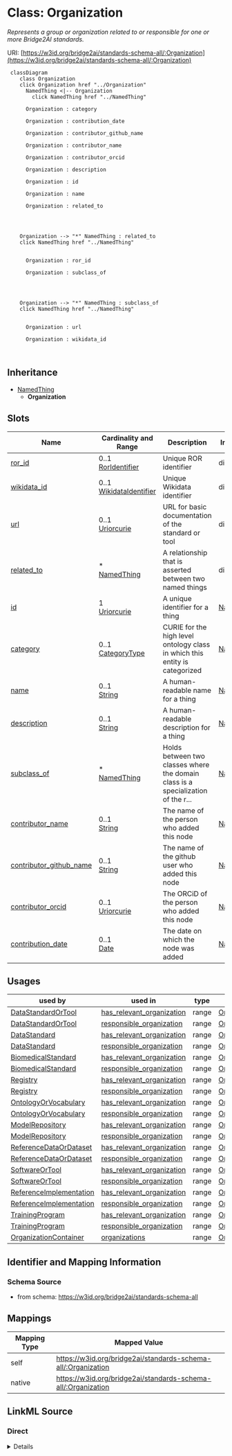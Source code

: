 

# Class: Organization


_Represents a group or organization related to or responsible for one or more Bridge2AI standards._





URI: [https://w3id.org/bridge2ai/standards-schema-all/:Organization](https://w3id.org/bridge2ai/standards-schema-all/:Organization)






```mermaid
 classDiagram
    class Organization
    click Organization href "../Organization"
      NamedThing <|-- Organization
        click NamedThing href "../NamedThing"
      
      Organization : category
        
      Organization : contribution_date
        
      Organization : contributor_github_name
        
      Organization : contributor_name
        
      Organization : contributor_orcid
        
      Organization : description
        
      Organization : id
        
      Organization : name
        
      Organization : related_to
        
          
    
    
    Organization --> "*" NamedThing : related_to
    click NamedThing href "../NamedThing"

        
      Organization : ror_id
        
      Organization : subclass_of
        
          
    
    
    Organization --> "*" NamedThing : subclass_of
    click NamedThing href "../NamedThing"

        
      Organization : url
        
      Organization : wikidata_id
        
      
```





## Inheritance
* [NamedThing](NamedThing.md)
    * **Organization**



## Slots

| Name | Cardinality and Range | Description | Inheritance |
| ---  | --- | --- | --- |
| [ror_id](ror_id.md) | 0..1 <br/> [RorIdentifier](RorIdentifier.md) | Unique ROR identifier | direct |
| [wikidata_id](wikidata_id.md) | 0..1 <br/> [WikidataIdentifier](WikidataIdentifier.md) | Unique Wikidata identifier | direct |
| [url](url.md) | 0..1 <br/> [Uriorcurie](Uriorcurie.md) | URL for basic documentation of the standard or tool | direct |
| [related_to](related_to.md) | * <br/> [NamedThing](NamedThing.md) | A relationship that is asserted between two named things | direct |
| [id](id.md) | 1 <br/> [Uriorcurie](Uriorcurie.md) | A unique identifier for a thing | [NamedThing](NamedThing.md) |
| [category](category.md) | 0..1 <br/> [CategoryType](CategoryType.md) | CURIE for the high level ontology class in which this entity is categorized | [NamedThing](NamedThing.md) |
| [name](name.md) | 0..1 <br/> [String](String.md) | A human-readable name for a thing | [NamedThing](NamedThing.md) |
| [description](description.md) | 0..1 <br/> [String](String.md) | A human-readable description for a thing | [NamedThing](NamedThing.md) |
| [subclass_of](subclass_of.md) | * <br/> [NamedThing](NamedThing.md) | Holds between two classes where the domain class is a specialization of the r... | [NamedThing](NamedThing.md) |
| [contributor_name](contributor_name.md) | 0..1 <br/> [String](String.md) | The name of the person who added this node | [NamedThing](NamedThing.md) |
| [contributor_github_name](contributor_github_name.md) | 0..1 <br/> [String](String.md) | The name of the github user who added this node | [NamedThing](NamedThing.md) |
| [contributor_orcid](contributor_orcid.md) | 0..1 <br/> [Uriorcurie](Uriorcurie.md) | The ORCiD of the person who added this node | [NamedThing](NamedThing.md) |
| [contribution_date](contribution_date.md) | 0..1 <br/> [Date](Date.md) | The date on which the node was added | [NamedThing](NamedThing.md) |





## Usages

| used by | used in | type | used |
| ---  | --- | --- | --- |
| [DataStandardOrTool](DataStandardOrTool.md) | [has_relevant_organization](has_relevant_organization.md) | range | [Organization](Organization.md) |
| [DataStandardOrTool](DataStandardOrTool.md) | [responsible_organization](responsible_organization.md) | range | [Organization](Organization.md) |
| [DataStandard](DataStandard.md) | [has_relevant_organization](has_relevant_organization.md) | range | [Organization](Organization.md) |
| [DataStandard](DataStandard.md) | [responsible_organization](responsible_organization.md) | range | [Organization](Organization.md) |
| [BiomedicalStandard](BiomedicalStandard.md) | [has_relevant_organization](has_relevant_organization.md) | range | [Organization](Organization.md) |
| [BiomedicalStandard](BiomedicalStandard.md) | [responsible_organization](responsible_organization.md) | range | [Organization](Organization.md) |
| [Registry](Registry.md) | [has_relevant_organization](has_relevant_organization.md) | range | [Organization](Organization.md) |
| [Registry](Registry.md) | [responsible_organization](responsible_organization.md) | range | [Organization](Organization.md) |
| [OntologyOrVocabulary](OntologyOrVocabulary.md) | [has_relevant_organization](has_relevant_organization.md) | range | [Organization](Organization.md) |
| [OntologyOrVocabulary](OntologyOrVocabulary.md) | [responsible_organization](responsible_organization.md) | range | [Organization](Organization.md) |
| [ModelRepository](ModelRepository.md) | [has_relevant_organization](has_relevant_organization.md) | range | [Organization](Organization.md) |
| [ModelRepository](ModelRepository.md) | [responsible_organization](responsible_organization.md) | range | [Organization](Organization.md) |
| [ReferenceDataOrDataset](ReferenceDataOrDataset.md) | [has_relevant_organization](has_relevant_organization.md) | range | [Organization](Organization.md) |
| [ReferenceDataOrDataset](ReferenceDataOrDataset.md) | [responsible_organization](responsible_organization.md) | range | [Organization](Organization.md) |
| [SoftwareOrTool](SoftwareOrTool.md) | [has_relevant_organization](has_relevant_organization.md) | range | [Organization](Organization.md) |
| [SoftwareOrTool](SoftwareOrTool.md) | [responsible_organization](responsible_organization.md) | range | [Organization](Organization.md) |
| [ReferenceImplementation](ReferenceImplementation.md) | [has_relevant_organization](has_relevant_organization.md) | range | [Organization](Organization.md) |
| [ReferenceImplementation](ReferenceImplementation.md) | [responsible_organization](responsible_organization.md) | range | [Organization](Organization.md) |
| [TrainingProgram](TrainingProgram.md) | [has_relevant_organization](has_relevant_organization.md) | range | [Organization](Organization.md) |
| [TrainingProgram](TrainingProgram.md) | [responsible_organization](responsible_organization.md) | range | [Organization](Organization.md) |
| [OrganizationContainer](OrganizationContainer.md) | [organizations](organizations.md) | range | [Organization](Organization.md) |






## Identifier and Mapping Information







### Schema Source


* from schema: https://w3id.org/bridge2ai/standards-schema-all




## Mappings

| Mapping Type | Mapped Value |
| ---  | ---  |
| self | https://w3id.org/bridge2ai/standards-schema-all/:Organization |
| native | https://w3id.org/bridge2ai/standards-schema-all/:Organization |







## LinkML Source

<!-- TODO: investigate https://stackoverflow.com/questions/37606292/how-to-create-tabbed-code-blocks-in-mkdocs-or-sphinx -->

### Direct

<details>
```yaml
name: Organization
description: Represents a group or organization related to or responsible for one
  or more Bridge2AI standards.
from_schema: https://w3id.org/bridge2ai/standards-schema-all
is_a: NamedThing
slots:
- ror_id
- wikidata_id
- url
- related_to

```
</details>

### Induced

<details>
```yaml
name: Organization
description: Represents a group or organization related to or responsible for one
  or more Bridge2AI standards.
from_schema: https://w3id.org/bridge2ai/standards-schema-all
is_a: NamedThing
attributes:
  ror_id:
    name: ror_id
    description: Unique ROR identifier.
    examples:
    - value: ROR:02mp31p96
    from_schema: https://w3id.org/bridge2ai/standards-schema-all
    rank: 1000
    values_from:
    - ROR
    alias: ror_id
    owner: Organization
    domain_of:
    - Organization
    range: ror_identifier
  wikidata_id:
    name: wikidata_id
    description: Unique Wikidata identifier.
    examples:
    - value: WIKIDATA:Q282186
    from_schema: https://w3id.org/bridge2ai/standards-schema-all
    rank: 1000
    values_from:
    - WIKIDATA
    alias: wikidata_id
    owner: Organization
    domain_of:
    - Organization
    range: wikidata_identifier
  url:
    name: url
    description: URL for basic documentation of the standard or tool.
    from_schema: https://w3id.org/bridge2ai/standards-schema-all
    rank: 1000
    is_a: node_property
    domain: NamedThing
    alias: url
    owner: Organization
    domain_of:
    - DataStandardOrTool
    - Organization
    range: uriorcurie
  related_to:
    name: related_to
    description: A relationship that is asserted between two named things.
    from_schema: https://w3id.org/bridge2ai/standards-schema-all
    rank: 1000
    domain: NamedThing
    inherited: true
    alias: related_to
    owner: Organization
    domain_of:
    - NamedThing
    - Organization
    symmetric: true
    range: NamedThing
    multivalued: true
  id:
    name: id
    description: A unique identifier for a thing.
    from_schema: https://w3id.org/bridge2ai/standards-schema-all
    rank: 1000
    slot_uri: schema:identifier
    identifier: true
    alias: id
    owner: Organization
    domain_of:
    - NamedThing
    range: uriorcurie
    required: true
  category:
    name: category
    description: CURIE for the high level ontology class in which this entity is categorized.
      Corresponds to the label for the entity type class, e.g., "B2AI_STANDARD:DataStandard".
    from_schema: https://w3id.org/bridge2ai/standards-schema-all
    rank: 1000
    is_a: type
    domain: NamedThing
    designates_type: true
    alias: category
    owner: Organization
    domain_of:
    - NamedThing
    range: category_type
  name:
    name: name
    description: A human-readable name for a thing.
    from_schema: https://w3id.org/bridge2ai/standards-schema-all
    rank: 1000
    slot_uri: schema:name
    alias: name
    owner: Organization
    domain_of:
    - NamedThing
    range: string
  description:
    name: description
    description: A human-readable description for a thing.
    from_schema: https://w3id.org/bridge2ai/standards-schema-all
    rank: 1000
    slot_uri: schema:description
    alias: description
    owner: Organization
    domain_of:
    - NamedThing
    range: string
  subclass_of:
    name: subclass_of
    description: Holds between two classes where the domain class is a specialization
      of the range class.
    from_schema: https://w3id.org/bridge2ai/standards-schema-all
    exact_mappings:
    - rdfs:subClassOf
    - MESH:isa
    narrow_mappings:
    - rdfs:subPropertyOf
    rank: 1000
    is_a: related_to
    domain: NamedThing
    inherited: true
    alias: subclass_of
    owner: Organization
    domain_of:
    - NamedThing
    range: NamedThing
    multivalued: true
  contributor_name:
    name: contributor_name
    description: The name of the person who added this node.
    from_schema: https://w3id.org/bridge2ai/standards-schema-all
    rank: 1000
    is_a: node_property
    domain: NamedThing
    alias: contributor_name
    owner: Organization
    domain_of:
    - NamedThing
    range: string
  contributor_github_name:
    name: contributor_github_name
    description: The name of the github user who added this node.
    from_schema: https://w3id.org/bridge2ai/standards-schema-all
    rank: 1000
    is_a: node_property
    domain: NamedThing
    alias: contributor_github_name
    owner: Organization
    domain_of:
    - NamedThing
    range: string
  contributor_orcid:
    name: contributor_orcid
    description: The ORCiD of the person who added this node.
    examples:
    - value: ORCID:0000-0001-1234-5678
    from_schema: https://w3id.org/bridge2ai/standards-schema-all
    rank: 1000
    is_a: node_property
    domain: NamedThing
    alias: contributor_orcid
    owner: Organization
    domain_of:
    - NamedThing
    range: uriorcurie
  contribution_date:
    name: contribution_date
    description: The date on which the node was added.
    examples:
    - value: '2023-03-20'
    from_schema: https://w3id.org/bridge2ai/standards-schema-all
    rank: 1000
    is_a: node_property
    domain: NamedThing
    alias: contribution_date
    owner: Organization
    domain_of:
    - NamedThing
    range: date

```
</details>